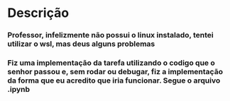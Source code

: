 # Descrição

### Professor, infelizmente não possui o linux instalado, tentei utilizar o wsl, mas deus alguns problemas
### Fiz uma implementação da tarefa utilizando o codigo que o senhor passou e, sem rodar ou debugar, fiz a implementação da forma que eu acredito que iria funcionar. Segue o arquivo .ipynb